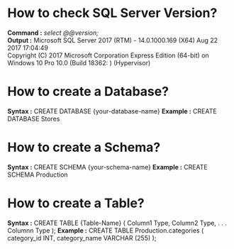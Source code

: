 How to check SQL Server Version?
====================================
**Command :**    *select @@version;*                                                           
**Output  :**	   Microsoft SQL Server 2017 (RTM) - 14.0.1000.169 (X64)   Aug 22 2017 17:04:49   
                 Copyright (C) 2017 Microsoft Corporation  Express Edition (64-bit) on 
                 Windows 10 Pro 10.0 <X64> (Build 18362: ) (Hypervisor)                       

How to create a Database?
===========================
**Syntax  :** CREATE DATABASE {your-database-name}
**Example :** CREATE DATABASE Stores

How to create a Schema?
===========================
**Syntax  :** CREATE SCHEMA {your-schema-name}
**Example :** CREATE SCHEMA Production

How to create a Table?
===========================
**Syntax  :** CREATE TABLE {Table-Name}
              (
                Column1 Type,
                Column2 Type,
                .
                .
                .
                Columnn Type
              );
**Example :** CREATE TABLE Production.categories 
              (
               category_id INT,
               category_name VARCHAR (255)
              );
